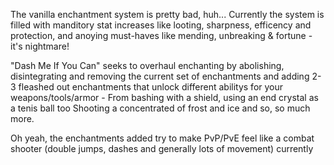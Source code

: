 The vanilla enchantment system is pretty bad, huh... 
Currently  the system is filled with manditory stat increases like looting, sharpness, efficency and protection, and anoying must-haves like mending, unbreaking & fortune - it's nightmare!

"Dash Me If You Can" seeks to overhaul enchanting by abolishing, disintegrating and removing the current set of enchantments and adding 2-3 fleashed out enchantments that unlock different abilitys for your weapons/tools/armor - From bashing with a shield, using an end crystal as a tenis ball too Shooting a concentrated of frost and ice and so, so much more.

Oh yeah, the enchantments added try to make PvP/PvE feel like a combat shooter (double jumps, dashes and generally lots of movement)
currently